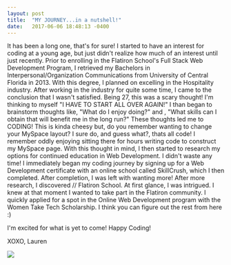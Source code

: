 ```yaml
---
layout: post
title:  "MY JOURNEY...in a nutshell!"
date:   2017-06-06 18:48:13 -0400
---
```



It has been a long one, that's for sure! I started to have an interest for coding at a young age, but just didn't realize how much of an interest until just recently. Prior to enrolling in the Flatiron School's Full Stack Web Development Program, I retrieved my Bachelors in Interpersonal/Organization Communications from University of Central Florida in 2013. With this degree, I planned on excelling in the Hospitality industry. After working in the industry for quite some time, I came to the conclusion that I wasn't satisfied. Being 27, this was a scary thought! I'm thinking to myself "I HAVE TO START ALL OVER AGAIN!" I than began to brainstorm thoughts like, "What do I enjoy doing?" and , "What skills can I obtain that will benefit me in the long run?" These thoughts led me to CODING! This is kinda cheesy but, do you remember wanting to change your MySpace layout? I sure do, and guess what?, thats all code! I remember oddly enjoying sitting there for hours writing code to construct my MySpace page. With this thought in mind, I then started to research my options for continued education in Web Development. I didn't waste any time! I immediately began my coding journey by signing up for a Web Development certificate with an online school called SkillCrush, which I then completed. After completion, I was left with wanting more! After more research, I discovered // Flatiron School. At first glance, I was intrigued. I knew at that moment I wanted to take part in the Flatiron community. I quickly applied for a spot in the Online Web Development program with the Women Take Tech Scholarship. I think you can figure out the rest from here :) 

I'm excited for what is yet to come!
Happy Coding!

XOXO, 
Lauren


![](htthttps://img1.etsystatic.com/163/0/8758758/il_570xN.1177185485_grbs.jpgp://)

